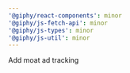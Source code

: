 ```yaml
---
'@giphy/react-components': minor
'@giphy/js-fetch-api': minor
'@giphy/js-types': minor
'@giphy/js-util': minor
---
```


Add moat ad tracking
